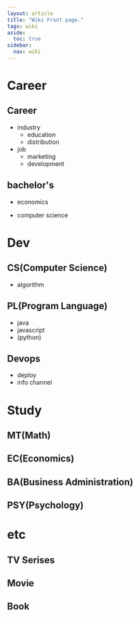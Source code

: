 ```yaml
---
layout: article
title: "Wiki Front page."
tags: wiki
aside:
  toc: true
sidebar:
  nav: wiki
---
```


# Career

## Career

- industry
  - education
  - distribution
- job
  - marketing
  - development

## bachelor's

- economics

- computer science

  

# Dev

## CS(Computer Science)

- algorithm

## PL(Program Language)

- java
- javascript
- (python)

## Devops

- deploy
- info channel



# Study

## MT(Math)

## EC(Economics)

## BA(Business Administration)

## PSY(Psychology)



# etc

## TV Serises

## Movie

## Book